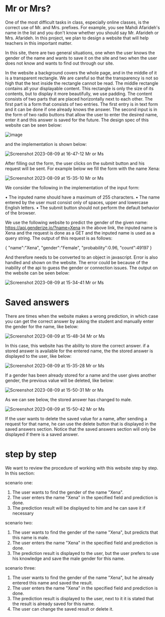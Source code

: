 # Mr or Mrs?

One of the most difficult tasks in class, especially online classes, is the correct use of Mr. and Mrs. prefixes. For example, you see Mahdi Afarideh's name in the list and you don't know whether you should say Mr. Afarideh or Mrs. Afarideh. In this project, we plan to design a website that will help teachers in this important matter. 

In this site, there are two general situations, one when the user knows the gender of the name and wants to save it on the site and two when the user does not know and wants to find out through our site.

In the website a background covers the whole page, and in the middle of it is a transparent rectangle. We are careful so that the transparency is not so high that the text inside the rectangle cannot be read. The middle rectangle contains all your displayable content. This rectangle is only the size of its contents, but to display it more beautifully, we use padding. The content consists of two parts that are placed horizontally next to each other. The first part is a form that consists of two entries. The first entry is in text form and it can be done if one already knows the answer. The second input is in the form of two radio buttons that allow the user to enter the desired name, enter it and this answer is saved for the future. The design spec of this website can be seen below:

![image](https://github.com/MahdiTheGreat/MahdiTheGreat.github.io/assets/47212121/d9608df4-430c-4842-a159-559435748f00)

and the implementation is shown below:

![Screenshot 2023-08-09 at 16-47-12 Mr  or Ms](https://github.com/MahdiTheGreat/mahdithegreat.github.io/assets/47212121/476cc2e3-ac8b-4a51-9d71-ea6b0c98c4a7)

After filling out the form, the user clicks on the submit button and his request will be sent. For example below we fill the form with the name Xena:

![Screenshot 2023-08-09 at 15-35-10 Mr  or Ms](https://github.com/MahdiTheGreat/mahdithegreat.github.io/assets/47212121/b44fae2a-171b-4e7b-b77a-9b3799874db9)

We consider the following in the implementation of the input form:

• The inputed name should have a maximum of 255 characters. 
• The name entered by the user must consist only of spaces, upper and lowercase English letters.
• The submit button should not perform the default behavior of the browser.

We use the following website to predict the gender of the given name:
https://api.genderize.io/?name=Xena
in the above link, the inputed name is Xena and the request is done as a GET and the inputed name is used as a query string. The output of this request is as follows:

{
"name":"Xena",
"gender":"Female",
"probability":0.96,
"count":49197
}

And therefore needs to be converted to an object in javascript. Error is also handled and shown on the website. 
The error could be because of the inability of the api to guess the gender or connection issues. The output on the website can be seen below:

![Screenshot 2023-08-09 at 15-34-41 Mr  or Ms](https://github.com/MahdiTheGreat/mahdithegreat.github.io/assets/47212121/eeacddb3-50ea-48d2-9422-63473413f9d6)

# Saved answers

There are times when the website makes a wrong prediction, in which case you can get the correct answer by asking the student and manually enter the gender for the name, like below:

![Screenshot 2023-08-09 at 15-48-34 Mr  or Ms](https://github.com/MahdiTheGreat/mahdithegreat.github.io/assets/47212121/dc46d7c7-be26-4f2b-8a33-e2b1c2510215)

In this case, this website has the ability to store the correct answer. if a stored answer is available for the entered name, the the stored answer is displayed to the user, like below:

![Screenshot 2023-08-09 at 15-35-28 Mr  or Ms](https://github.com/MahdiTheGreat/mahdithegreat.github.io/assets/47212121/7f3353fb-8481-4f58-9a17-a3793e3685ff)

If a gender has been already stored for a name and the user gives another gender, the previous value will be deleted, like below:

![Screenshot 2023-08-09 at 15-50-31 Mr  or Ms](https://github.com/MahdiTheGreat/mahdithegreat.github.io/assets/47212121/c2ab3b91-17e4-42e9-92e5-977adbe135a5)

As we can see below, the stored answer has changed to male.

![Screenshot 2023-08-09 at 15-50-42 Mr  or Ms](https://github.com/MahdiTheGreat/mahdithegreat.github.io/assets/47212121/cc514bad-6584-4298-a668-cf150c17af99)

If the user wants to delete the saved value for a name, after sending a request for that name, he can use the delete button that is displayed in the saved answers section. Notice that the saved answers section will only be displayed if there is a saved answer.

# step by step

We want to review the procedure of working with this website step by step. In this section:

scenario one:
1. The user wants to find the gender of the name "Xena".
2. The user enters the name "Xena" in the specified field and prediction is done.
3. The prediction result will be displayed to him and he can save it if necessary

scenario two:
1. The user wants to find the gender of the name "Xena", but predicts that this name is male.
2. The user enters the name "Xena" in the specified field and prediction is done.
3. The prediction result is displayed to the user, but the user prefers to use his knowledge and save the male gender for this name.
   
scenario three:
1. The user wants to find the gender of the name "Xena", but he already entered this name and saved the result.
2. The user enters the name "Xena" in the specified field and prediction is done.
3. The prediction result is displayed to the user, next to it it is stated that the result is already saved for this name.
4. The user can change the saved result or delete it.









